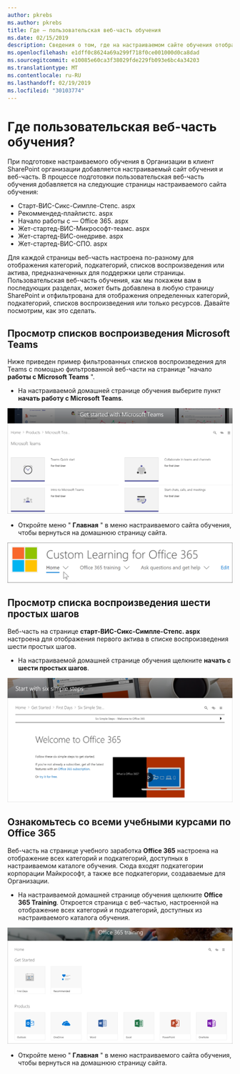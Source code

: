 ```yaml
---
author: pkrebs
ms.author: pkrebs
title: Где — пользовательская веб-часть обучения
ms.date: 02/15/2019
description: Сведения о том, где на настраиваемом сайте обучения отображается пользовательская веб-часть обучения
ms.openlocfilehash: e1dff0c8624a69a299f718f0ce001000d0ca8dad
ms.sourcegitcommit: e10085e60ca3f38029fde229fb093e6bc4a34203
ms.translationtype: MT
ms.contentlocale: ru-RU
ms.lasthandoff: 02/19/2019
ms.locfileid: "30103774"
---
```

# <a name="wheres-the-custom-learning-web-part"></a>Где пользовательская веб-часть обучения?

При подготовке настраиваемого обучения в Организации в клиент SharePoint организации добавляется настраиваемый сайт обучения и веб-часть. В процессе подготовки пользовательская веб-часть обучения добавляется на следующие страницы настраиваемого сайта обучения:

- Старт-ВИС-Сикс-Симпле-Степс. aspx 
- Рекоммендед-плайлистс. aspx
- Начало работы с — Office 365. aspx
- Жет-стартед-ВИС-Микрософт-теамс. aspx
- Жет-стартед-ВИС-онедриве. aspx
- Жет-стартед-ВИС-СПО. aspx

Для каждой страницы веб-часть настроена по-разному для отображения категорий, подкатегорий, списков воспроизведения или актива, предназначенных для поддержки цели страницы. Пользовательская веб-часть обучения, как мы покажем вам в последующих разделах, может быть добавлена в любую страницу SharePoint и отфильтрована для отображения определенных категорий, подкатегорий, списков воспроизведения или только ресурсов. Давайте посмотрим, как это сделать. 

## <a name="view-microsoft-teams-playlists"></a>Просмотр списков воспроизведения Microsoft Teams

Ниже приведен пример фильтрованных списков воспроизведения для Teams с помощью фильтрованной веб-части на странице "начало **работы с Microsoft Teams** ". 

- На настраиваемой домашней странице обучения выберите пункт **начать работу с Microsoft Teams**.

![кг-вхереисвп-теамс. png](media/cg-whereiswp-teams.png)

- Откройте меню " **Главная** " в меню настраиваемого сайта обучения, чтобы вернуться на домашнюю страницу сайта.

![кг-хомебтнмену. png](media/cg-homebtnmenu.png)

## <a name="view-the-six-simple-steps-playlist"></a>Просмотр списка воспроизведения шести простых шагов

Веб-часть на странице **старт-ВИС-Сикс-Симпле-Степс. aspx** настроена для отображения первого актива в списке воспроизведения шести простых шагов. 

- На настраиваемой домашней странице обучения щелкните **начать с шести простых шагов**. 

![кг-вхереисвп-Сикс. png](media/cg-whereiswp-six.png)

## <a name="view-all-office-365-training"></a>Ознакомьтесь со всеми учебными курсами по Office 365

Веб-часть на странице учебного заработка **Office 365** настроена на отображение всех категорий и подкатегорий, доступных в настраиваемом каталоге обучения. Сюда входят подкатегории корпорации Майкрософт, а также все подкатегории, создаваемые для Организации.

- На настраиваемой домашней странице обучения щелкните **Office 365 Training**. Откроется страница с веб-частью, настроенной на отображение всех категорий и подкатегорий, доступных из настраиваемого каталога обучения.

![CG-whereiswp-O365. png](media/cg-whereiswp-o365.png)

- Откройте меню " **Главная** " в меню настраиваемого сайта обучения, чтобы вернуться на домашнюю страницу сайта.

